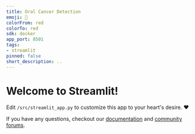 ```yaml
---
title: Oral Cancer Detection
emoji: 🚀
colorFrom: red
colorTo: red
sdk: docker
app_port: 8501
tags:
- streamlit
pinned: false
short_description: ..
---
```


# Welcome to Streamlit!

Edit `/src/streamlit_app.py` to customize this app to your heart's desire. :heart:

If you have any questions, checkout our [documentation](https://docs.streamlit.io) and [community
forums](https://discuss.streamlit.io).
